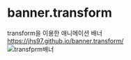 # banner.transform
transform을 이용한 애니메이션 배너
<br> https://jhs97.github.io/banner.transform/
<br>
![transfprm배너](https://user-images.githubusercontent.com/105402450/174527133-1883347b-0594-4d49-a90a-e1b7c607bb07.PNG)
